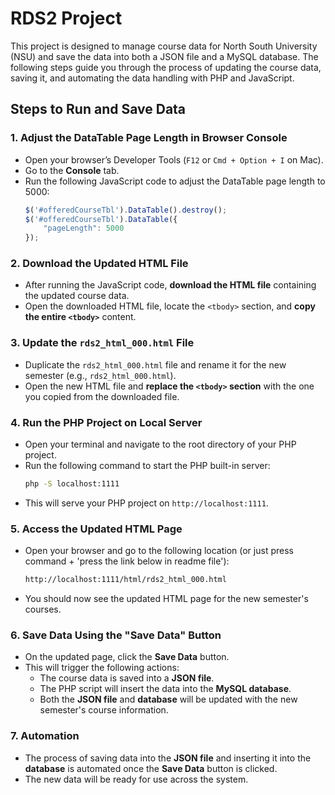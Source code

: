 # RDS2 Project

This project is designed to manage course data for North South University (NSU) and save the data into both a JSON file and a MySQL database. The following steps guide you through the process of updating the course data, saving it, and automating the data handling with PHP and JavaScript.

## Steps to Run and Save Data

### 1. **Adjust the DataTable Page Length in Browser Console**
   - Open your browser’s Developer Tools (`F12` or `Cmd + Option + I` on Mac).
   - Go to the **Console** tab.
   - Run the following JavaScript code to adjust the DataTable page length to 5000:
     ```javascript
     $('#offeredCourseTbl').DataTable().destroy();
     $('#offeredCourseTbl').DataTable({
         "pageLength": 5000
     });
     ```

### 2. **Download the Updated HTML File**
   - After running the JavaScript code, **download the HTML file** containing the updated course data.
   - Open the downloaded HTML file, locate the `<tbody>` section, and **copy the entire `<tbody>`** content.

### 3. **Update the `rds2_html_000.html` File**
   - Duplicate the `rds2_html_000.html` file and rename it for the new semester (e.g., `rds2_html_000.html`).
   - Open the new HTML file and **replace the `<tbody>` section** with the one you copied from the downloaded file.

### 4. **Run the PHP Project on Local Server**
   - Open your terminal and navigate to the root directory of your PHP project.
   - Run the following command to start the PHP built-in server:
     ```bash
     php -S localhost:1111
     ```
   - This will serve your PHP project on `http://localhost:1111`.

### 5. **Access the Updated HTML Page**
   - Open your browser and go to the following location (or just press command + 'press the link below in readme file'):
     ```bash
     http://localhost:1111/html/rds2_html_000.html
     ```
   - You should now see the updated HTML page for the new semester's courses.

### 6. **Save Data Using the "Save Data" Button**
   - On the updated page, click the **Save Data** button.
   - This will trigger the following actions:
     - The course data is saved into a **JSON file**.
     - The PHP script will insert the data into the **MySQL database**.
     - Both the **JSON file** and **database** will be updated with the new semester's course information.

### 7. **Automation**
   - The process of saving data into the **JSON file** and inserting it into the **database** is automated once the **Save Data** button is clicked.
   - The new data will be ready for use across the system.
